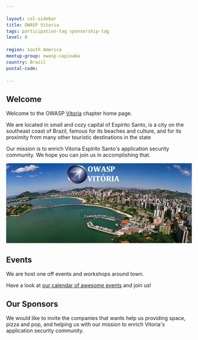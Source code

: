 ```yaml
---

layout: col-sidebar
title: OWASP Vitoria
tags: participation-tag sponsorship-tag
level: 0

region: South America
meetup-group: owasp-capixaba
country: Brazil
postal-code: 

---
```


## Welcome
Welcome to the OWASP
[Vitoria](https://en.wikipedia.org/wiki/Vit%C3%B3ria,_Esp%C3%ADrito_Santo) chapter home page.

We are located in small and cozy capital of Espírito Santo, is a city on the southeast coast of Brazil, famous for its beaches and culture, and for its proximity from many other touristic destinations in the state

Our mission is to enrich Vitoria Espírito Santo's application security community. We
hope you can join us in accomplishing that.

![Vitoria, ES](assets/images/Owaspvitoria02.jpg)

## Events

We are host one off events and workshops around town.

Have a look at [our calendar of awesome
events](https://www.meetup.com/pt-BR/owasp-capixaba/) and join us\!

## Our Sponsors

We would like to invite the companies that wants help us providing 
space, pizza and pop, and helping us with our mission to enrich
Vitoria's application security community.
